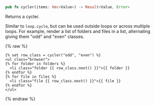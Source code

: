 ```rust
pub fn cycler(items: Vec<Value>) -> Result<Value, Error>
```

Returns a cycler.

Similar to `loop.cycle`, but can be used outside loops or across
multiple loops. For example, render a list of folders and files in a
list, alternating giving them "odd" and "even" classes.

{% raw %}
```jinja
{% set row_class = cycler("odd", "even") %}
<ul class="browser">
{% for folder in folders %}
  <li class="folder {{ row_class.next() }}">{{ folder }}
{% endfor %}
{% for file in files %}
  <li class="file {{ row_class.next() }}">{{ file }}
{% endfor %}
</ul>
```
{% endraw %}

